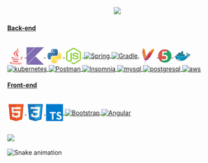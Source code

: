 ##
<div align="center">
  <a href="https://github.com/giovanni-cerqueira">
  <img height="180em" src="https://github-readme-stats.vercel.app/api/top-langs/?username=giovanni-cerqueira&layout=compact&langs_count=7&theme=dracula"/>
</div>
<h4>Back-end</h4>
<div style="display: inline_block"><br>
  <img align="center" title="java" alt="Java" height="40" width="40" src="https://raw.githubusercontent.com/devicons/devicon/master/icons/java/java-plain.svg">
  <img align="center" title="kotli" alt="Kotlin" height="40" width="40" src="https://raw.githubusercontent.com/devicons/devicon/master/icons/kotlin/kotlin-plain.svg">
  <img align="center" title="pyhtin" alt="Python" height="40" width="40" src="https://raw.githubusercontent.com/devicons/devicon/master/icons/python/python-original.svg">
  <img align="center" title="nodejs" alt="nodejs" height="40" width="40" src="https://raw.githubusercontent.com/devicons/devicon/master/icons/nodejs/nodejs-original.svg">
  <img align="center" title="spring boot" alt="Spring" height="40" width="40" src="https://www.vectorlogo.zone/logos/springio/springio-icon.svg">
  <img src="https://www.vectorlogo.zone/logos/gradle/gradle-ar21.svg" alt="Gradle" title="Gradle" align="center" height="40" width="80">
  <img src="Logos-Conhecimentos/Maven.png" alt="Maven" title="Maven" align="center" height="40" width="40">
  <img src="Logos-Conhecimentos/Junit.png" alt="Junit" title="Junit" align="center" height="30" width="30">
  <img align="center" title="docker" alt="docker" height="40" width="40" src="https://raw.githubusercontent.com/devicons/devicon/master/icons/docker/docker-original.svg">
  <img align="center" title="kubernetes" alt="kubernetes" height="40" width="40" src="https://www.vectorlogo.zone/logos/kubernetes/kubernetes-icon.svg">
  <img src="https://www.vectorlogo.zone/logos/getpostman/getpostman-icon.svg" alt="Postman" title="Postman" align="center" height="40" width="40">
  <img src="https://github.com/get-icon/geticon/blob/master/icons/insomnia.svg" alt="Insomnia" title="Insomnia" align="center" height="40" width="40">
  <img align="center" title="mysql" alt="mysql" height="80" width="80" src="https://www.vectorlogo.zone/logos/mysql/mysql-ar21.svg">
  <img align="center" title="postgresql" alt="postgresql" height="30" width="30" src="https://icongr.am/devicon/postgresql-original.svg?size=128&color=currentColor">
  <img align="center" title="aws" alt="aws" height="40" width="40" src="https://www.vectorlogo.zone/logos/amazon/amazon-tile.svg">
<br>
  <h4>Front-end</h4>
<br>
  <img align="center" alt="HTML" height="40" width="40" src="https://raw.githubusercontent.com/devicons/devicon/master/icons/html5/html5-original.svg">
  <img align="center" alt="CSS" height="40" width="40" src="https://raw.githubusercontent.com/devicons/devicon/master/icons/css3/css3-original.svg">
  <img align="center" alt="Ts" height="40" width="40" src="https://raw.githubusercontent.com/devicons/devicon/master/icons/typescript/typescript-plain.svg">
  <img align="center" alt="Bootstrap" height="40" width="40" src="https://upload.vectorlogo.zone/logos/getbootstrap/images/987f8f6c-263a-47b1-a85d-853cfca215d9.svg">
  <img align="center" alt="Angular" height="40" width="40" src="https://www.vectorlogo.zone/logos/angular/angular-icon.svg">
</div>
  
  ##
 
<div> 
  <a href="https://www.linkedin.com/in/giovannicerqueira" target="_blank"><img src="https://img.shields.io/badge/-LinkedIn-%230077B5?style=for-the-badge&logo=linkedin&logoColor=white" target="_blank"></a> 
 
  ![Snake animation](https://github.com/giovanni-cerqueira/rafaballerini/blob/output/github-contribution-grid-snake.svg)
 
</div>
